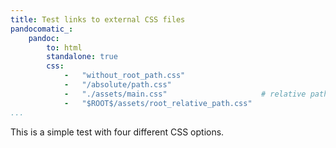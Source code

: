 ```yaml
---
title: Test links to external CSS files
pandocomatic_:
    pandoc:
        to: html
        standalone: true
        css: 
            -   "without_root_path.css"
            -   "/absolute/path.css"
            -   "./assets/main.css"                     # relative path
            -   "$ROOT$/assets/root_relative_path.css"
...
```


This is a simple test with four different CSS options.
